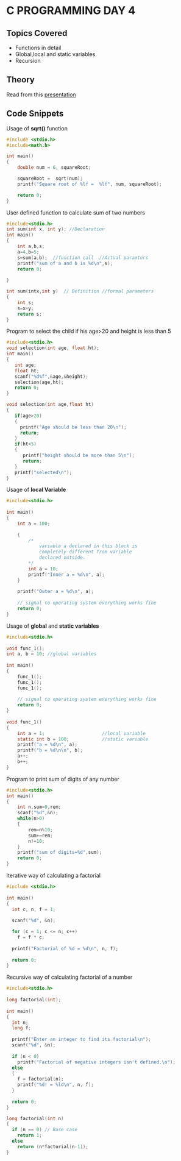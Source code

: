 # C PROGRAMMING DAY 4

## Topics Covered

* Functions in detail
* Global,local and static variables
* Recursion

## Theory

Read from this [presentation](https://github.com/RIBTAS007/EDUCATION-OUTREACH-2-C-prog/blob/master/Day%204/C%20PROGRAMMING%20DAY%204.pptx?raw=true)

## Code Snippets

Usage of **sqrt()** function

```c
#include <stdio.h>
#include<math.h>

int main()                    
{
    double num = 6, squareRoot;

    squareRoot =  sqrt(num);
    printf("Square root of %lf =  %lf", num, squareRoot);

    return 0;
}
```

User defined function to calculate sum of two numbers

```c
#include<stdio.h>
int sum(int x, int y); //Declaration  
int main()
{
	int a,b,s;
	a=4,b=5;
	s=sum(a,b);  //function call  //Actual paramters
	printf("sum of a and b is %d\n",s);
	return 0;
	
}

int sum(intx,int y)  // Definition //formal parameters
{
	int s;
	s=x+y;
	return s; 
}
```

Program to select the child if his age>20 and height is less than 5

```c
#include<stdio.h>
void selection(int age, float ht);
int main()
{
   int age;
   float ht;
   scanf("%d%f",&age,&height);
   selection(age,ht);
   return 0;
}

void selection(int age,float ht)
{
   if(age>20)
   {
     printf("Age should be less than 20\n");
	 return;
   }
   if(ht<5)
   {
      printf("height should be more than 5\n");
	  return;
   }
   printf("selected\n");
}
```
Usage of **local Variable**

```c
#include<stdio.h>
 
int main()
{
    int a = 100;
 
    {
        /*
            variable a declared in this block is
            completely different from variable
            declared outside.
        */
        int a = 10;  
        printf("Inner a = %d\n", a);
    }
 
    printf("Outer a = %d\n", a);
 
    // signal to operating system everything works fine
    return 0;
}
```

Usage of **global** and **static variables**

```c
#include<stdio.h>
 
void func_1();
int a, b = 10; //global variables
 
int main()
{
    func_1();
    func_1();
    func_1();
 
    // signal to operating system everything works fine
    return 0;
}
 
void func_1()
{
    int a = 1;                     //local variable
    static int b = 100;            //static variable
    printf("a = %d\n", a);
    printf("b = %d\n\n", b);
    a++;
    b++;
}
```

Program to print sum of digits of any number

```c
#include<stdio.h>
int main()
{
	int n,sum=0,rem;
	scanf("%d",&n);
	while(n>0)
	{
		rem=n%10;
		sum+=rem;
		n!=10;
	}
	printf("sum of digits=%d",sum);
	return 0;
}
```

Iterative way of calculating a factorial

```c
#include <stdio.h>
 
int main()
{
  int c, n, f = 1;
 
  scanf("%d", &n);

  for (c = 1; c <= n; c++)
    f = f * c;
 
  printf("Factorial of %d = %d\n", n, f);
 
  return 0;
}
```

Recursive way of calculating factorial of a number

```c
#include<stdio.h>
 
long factorial(int);
 
int main()
{
  int n;
  long f;
 
  printf("Enter an integer to find its factorial\n");
  scanf("%d", &n);
 
  if (n < 0)
    printf("Factorial of negative integers isn't defined.\n");
  else
  {
    f = factorial(n);
    printf("%d! = %ld\n", n, f);
  }
 
  return 0;
}

long factorial(int n)
{
  if (n == 0) // Base case
    return 1;
  else
    return (n*factorial(n-1));
}
```

